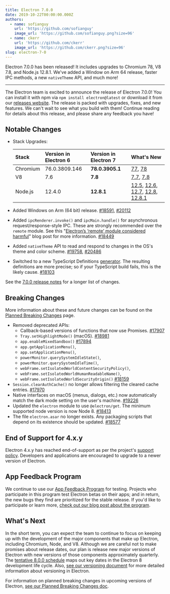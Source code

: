 ```yaml
---
title: Electron 7.0.0
date: 2019-10-22T00:00:00.000Z
authors:
  - name: sofianguy
    url: 'https://github.com/sofianguy'
    image_url: 'https://github.com/sofianguy.png?size=96'
  - name: ckerr
    url: 'https://github.com/ckerr'
    image_url: 'https://github.com/ckerr.png?size=96'
slug: electron-7-0
---
```


Electron 7.0.0 has been released! It includes upgrades to Chromium 78, V8 7.8, and Node.js 12.8.1. We've added a Window on Arm 64 release, faster IPC methods, a new `nativeTheme` API, and much more!

---

The Electron team is excited to announce the release of Electron 7.0.0! You can install it with npm via `npm install electron@latest` or download it from our [releases website](https://electronjs.org/releases/stable). The release is packed with upgrades, fixes, and new features. We can't wait to see what you build with them! Continue reading for details about this release, and please share any feedback you have!

## Notable Changes

- Stack Upgrades:

  | Stack    | Version in Electron 6 | Version in Electron 7 | What's New                                                                                                                                                                                                                                                                |
  | :------- | :-------------------- | :-------------------- | :------------------------------------------------------------------------------------------------------------------------------------------------------------------------------------------------------------------------------------------------------------------------ |
  | Chromium | 76.0.3809.146         | **78.0.3905.1**       | [77](https://developers.google.com/web/updates/2019/09/nic77), [78](https://developers.google.com/web/updates/2019/10/nic78)                                                                                                                                              |
  | V8       | 7.6                   | **7.8**               | [7.7](https://v8.dev/blog/v8-release-77), [7.8](https://v8.dev/blog/v8-release-78)                                                                                                                                                                                        |
  | Node.js  | 12.4.0                | **12.8.1**            | [12.5](https://nodejs.org/en/blog/release/v12.5.0/), [12.6](https://nodejs.org/en/blog/release/v12.6.0/), [12.7](https://nodejs.org/en/blog/release/v12.7.0/), [12.8](https://nodejs.org/en/blog/release/v12.8.0/), [12.8.1](https://nodejs.org/en/blog/release/v12.8.1/) |

- Added Windows on Arm (64 bit) release. [#18591](https://github.com/electron/electron/pull/18591), [#20112](https://github.com/electron/electron/pull/20112)
- Added `ipcRenderer.invoke()` and `ipcMain.handle()` for asynchronous request/response-style IPC. These are strongly recommended over the `remote` module. See this "[Electron’s ‘remote’ module considered harmful](https://medium.com/@nornagon/electrons-remote-module-considered-harmful-70d69500f31)" blog post for more information. [#18449](https://github.com/electron/electron/pull/18449)
- Added `nativeTheme` API to read and respond to changes in the OS's theme and color scheme. [#19758](https://github.com/electron/electron/pull/19758), [#20486](https://github.com/electron/electron/pull/20486)
- Switched to a new TypeScript Definitions [generator](https://github.com/electron/docs-parser). The resulting definitions are more precise; so if your TypeScript build fails, this is the likely cause. [#18103](https://github.com/electron/electron/pull/18103)

See the [7.0.0 release notes](https://github.com/electron/electron/releases/tag/v7.0.0) for a longer list of changes.

## Breaking Changes

More information about these and future changes can be found on the [Planned Breaking Changes](https://github.com/electron/electron/blob/master/docs/api/breaking-changes.md) page.

- Removed deprecated APIs:
  - Callback-based versions of functions that now use Promises. [#17907](https://github.com/electron/electron/pull/17907)
  - `Tray.setHighlightMode()` (macOS). [#18981](https://github.com/electron/electron/pull/18981)
  - `app.enableMixedSandbox()` [#17894](https://github.com/electron/electron/pull/17894)
  - `app.getApplicationMenu()`,
  - `app.setApplicationMenu()`,
  - `powerMonitor.querySystemIdleState()`,
  - `powerMonitor.querySystemIdleTime()`,
  - `webFrame.setIsolatedWorldContentSecurityPolicy()`,
  - `webFrame.setIsolatedWorldHumanReadableName()`,
  - `webFrame.setIsolatedWorldSecurityOrigin()` [#18159](https://github.com/electron/electron/pull/18159)
- `Session.clearAuthCache()` no longer allows filtering the cleared cache entries. [#17970](https://github.com/electron/electron/pull/17970)
- Native interfaces on macOS (menus, dialogs, etc.) now automatically match the dark mode setting on the user's machine. [#19226](https://github.com/electron/electron/pull/19226)
- Updated the `electron` module to use `@electron/get`. The minimum supported node version is now Node 8. [#18413](https://github.com/electron/electron/pull/18413)
- The file `electron.asar` no longer exists. Any packaging scripts that depend on its existence should be updated. [#18577](https://github.com/electron/electron/pull/18577)

## End of Support for 4.x.y

Electron 4.x.y has reached end-of-support as per the project's
[support policy](https://electronjs.org/docs/tutorial/support#supported-versions).
Developers and applications are encouraged to upgrade to a newer version of Electron.

## App Feedback Program

We continue to use our [App Feedback Program](https://electronjs.org/blog/app-feedback-program)
for testing. Projects who participate in this program test Electron betas
on their apps; and in return, the new bugs they find are prioritized for
the stable release. If you'd like to participate or learn more,
[check out our blog post about the program](https://electronjs.org/blog/app-feedback-program).

## What's Next

In the short term, you can expect the team to continue to focus on keeping up with the development of the major components that make up Electron, including Chromium, Node, and V8. Although we are careful not to make promises about release dates, our plan is release new major versions of Electron with new versions of those components approximately quarterly. The [tentative 8.0.0 schedule](https://electronjs.org/docs/tutorial/electron-timelines) maps out key dates in the Electron 8 development life cycle. Also, [see our versioning document](https://electronjs.org/docs/tutorial/electron-versioning) for more detailed information about versioning in Electron.

For information on planned breaking changes in upcoming versions of Electron, [see our Planned Breaking Changes doc](https://github.com/electron/electron/blob/master/docs/api/breaking-changes.md).
